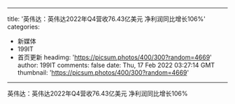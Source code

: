 
---
title: '英伟达：英伟达2022年Q4营收76.43亿美元 净利润同比增长106%'
categories: 
 - 新媒体
 - 199IT
 - 首页更新
headimg: 'https://picsum.photos/400/300?random=4669'
author: 199IT
comments: false
date: Thu, 17 Feb 2022 03:27:14 GMT
thumbnail: 'https://picsum.photos/400/300?random=4669'
---

<div>   
英伟达：英伟达2022年Q4营收76.43亿美元 净利润同比增长106%  
</div>
            